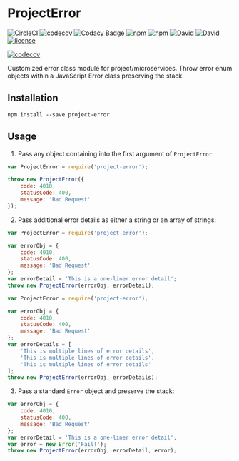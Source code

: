 # ProjectError

[![CircleCI](https://img.shields.io/circleci/project/suddi/project-error/master.svg)](https://circleci.com/gh/suddi/project-error)
[![codecov](https://codecov.io/gh/suddi/project-error/branch/master/graph/badge.svg)](https://codecov.io/gh/suddi/project-error)
[![Codacy Badge](https://api.codacy.com/project/badge/Grade/f3cbca070bbd4488b579748680348c28)](https://www.codacy.com/app/Suddi/project-error)
[![npm](https://img.shields.io/npm/v/project-error.svg)](https://www.npmjs.com/package/project-error)
[![npm](https://img.shields.io/npm/dt/project-error.svg)](https://www.npmjs.com/package/project-error)
[![David](https://img.shields.io/david/suddi/project-error.svg)](https://david-dm.org/suddi/project-error)
[![David](https://img.shields.io/david/dev/suddi/project-error.svg)](https://david-dm.org/suddi/project-error?type=dev)
[![license](https://img.shields.io/github/license/suddi/project-error.svg)](https://raw.githubusercontent.com/suddi/project-error/master/LICENSE)

[![codecov](https://codecov.io/gh/suddi/project-error/branch/master/graphs/commits.svg)](https://codecov.io/gh/suddi/project-error)

Customized error class module for project/microservices. Throw error enum objects within a JavaScript Error class preserving the stack.

## Installation

````
npm install --save project-error
````

## Usage

1) Pass any object containing into the first argument of `ProjectError`:

````js
var ProjectError = require('project-error');

throw new ProjectError({
    code: 4010,
    statusCode: 400,
    message: 'Bad Request'
});
````

2) Pass additional error details as either a string or an array of strings:

````js
var ProjectError = require('project-error');

var errorObj = {
    code: 4010,
    statusCode: 400,
    message: 'Bad Request'
};
var errorDetail = 'This is a one-liner error detail';
throw new ProjectError(errorObj, errorDetail);
````

````js
var ProjectError = require('project-error');

var errorObj = {
    code: 4010,
    statusCode: 400,
    message: 'Bad Request'
};
var errorDetails = [
    'This is multiple lines of error details',
    'This is multiple lines of error details',
    'This is multiple lines of error details'
];
throw new ProjectError(errorObj, errorDetails);
````

3) Pass a standard `Error` object and preserve the stack:

````js
var errorObj = {
    code: 4010,
    statusCode: 400,
    message: 'Bad Request'
};
var errorDetail = 'This is a one-liner error detail';
var error = new Error('Fail!');
throw new ProjectError(errorObj, errorDetail, error);
````
